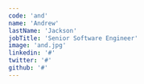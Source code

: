 ```yaml
---
code: 'and'
name: 'Andrew'
lastName: 'Jackson'
jobTitle: 'Senior Software Engineer'
image: 'and.jpg'
linkedin: '#'
twitter: '#'
github: '#'
---
```

